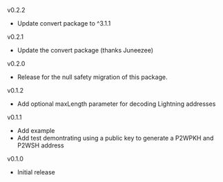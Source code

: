 v0.2.2
* Update convert package to ^3.1.1

v0.2.1
* Update the convert package (thanks Juneezee)

v0.2.0
* Release for the null safety migration of this package.

v0.1.2
* Add optional maxLength parameter for decoding Lightning addresses

v0.1.1
* Add example
* Add test demontrating using a public key to generate a P2WPKH and P2WSH address

v0.1.0
* Initial release
